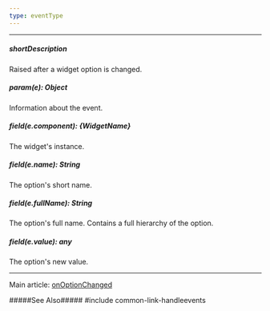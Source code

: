 ```yaml
---
type: eventType
---
```

---
##### shortDescription
Raised after a widget option is changed.

##### param(e): Object
Information about the event.

##### field(e.component): {WidgetName}
The widget's instance.

##### field(e.name): String
The option's short name.

##### field(e.fullName): String
The option's full name. Contains a full hierarchy of the option.

##### field(e.value): any
The option's new value.

---
Main article: [onOptionChanged](/api-reference/10%20UI%20Widgets/Component/1%20Configuration/onOptionChanged.md '{basewidgetpath}/Configuration/#onOptionChanged')

#####See Also#####
#include common-link-handleevents